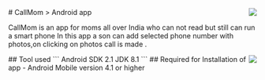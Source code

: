 <img src="call.png" align="right" />
# CallMom
> Android app

CallMom is an  app for moms all over India who can not read but still can run a smart phone
In this app a son can add selected phone number with photos,on clicking on photos call is made .

<img src="as.png" align="right" />
## Tool used 
```
Android SDK 2.1
JDK 8.1
```
## Required for Installation of app
- Android Mobile version 4.1 or higher

